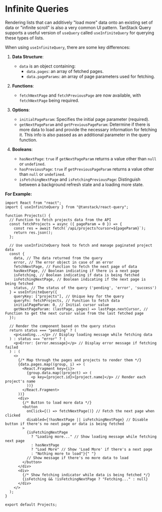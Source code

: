 # Infinite Queries

Rendering lists that can additively "load more" data onto an existing set of data or "infinite scroll" is also a very common UI pattern. TanStack Query supports a useful version of `useQuery` called `useInfiniteQuery` for querying these types of lists.

When using `useInfiniteQuery`, there are some key differences:

1. **Data Structure**:

   - `data` is an object containing:
     - `data.pages`: an array of fetched pages.
     - `data.pageParams`: an array of page parameters used for fetching.

2. **Functions**:

   - `fetchNextPage` and `fetchPreviousPage` are now available, with `fetchNextPage` being required.

3. **Options**:

   - `initialPageParam`: Specifies the initial page parameter (required).
   - `getNextPageParam` and `getPreviousPageParam`: Determine if there is more data to load and provide the necessary information for fetching it. This info is also passed as an additional parameter in the query function.

4. **Booleans**:
   - `hasNextPage`: `true` if `getNextPageParam` returns a value other than `null` or `undefined`.
   - `hasPreviousPage`: `true` if `getPreviousPageParam` returns a value other than `null` or `undefined`.
   - `isFetchingNextPage` and `isFetchingPreviousPage`: Distinguish between a background refresh state and a loading more state.

**For Example:**

```tsx
import React from "react";
import { useInfiniteQuery } from "@tanstack/react-query";

function Projects() {
  // Function to fetch projects data from the API
  const fetchProjects = async ({ pageParam = 0 }) => {
    const res = await fetch(`/api/projects?cursor=${pageParam}`);
    return res.json();
  };

  // Use useInfiniteQuery hook to fetch and manage paginated project data
  const {
    data, // The data returned from the query
    error, // The error object in case of an error
    fetchNextPage, // Function to fetch the next page of data
    hasNextPage, // Boolean indicating if there is a next page
    isFetching, // Boolean indicating if data is being fetched
    isFetchingNextPage, // Boolean indicating if the next page is being fetched
    status, // The status of the query ('pending', 'error', 'success')
  } = useInfiniteQuery({
    queryKey: ["projects"], // Unique key for the query
    queryFn: fetchProjects, // Function to fetch data
    initialPageParam: 0, // Initial cursor value
    getNextPageParam: (lastPage, pages) => lastPage.nextCursor, // Function to get the next cursor value from the last fetched page
  });

  // Render the component based on the query status
  return status === "pending" ? (
    <p>Loading...</p> // Display loading message while fetching data
  ) : status === "error" ? (
    <p>Error: {error.message}</p> // Display error message if fetching failed
  ) : (
    <>
      {/* Map through the pages and projects to render them */}
      {data.pages.map((group, i) => (
        <React.Fragment key={i}>
          {group.data.map((project) => (
            <p key={project.id}>{project.name}</p> // Render each project's name
          ))}
        </React.Fragment>
      ))}
      <div>
        {/* Button to load more data */}
        <button
          onClick={() => fetchNextPage()} // Fetch the next page when clicked
          disabled={!hasNextPage || isFetchingNextPage} // Disable button if there's no next page or data is being fetched
        >
          {isFetchingNextPage
            ? "Loading more..." // Show loading message while fetching next page
            : hasNextPage
            ? "Load More" // Show 'Load More' if there's a next page
            : "Nothing more to load"}{" "}
          // Show message if there's no more data to load
        </button>
      </div>
      <div>
        {/* Show fetching indicator while data is being fetched */}
        {isFetching && !isFetchingNextPage ? "Fetching..." : null}
      </div>
    </>
  );
}

export default Projects;
```
